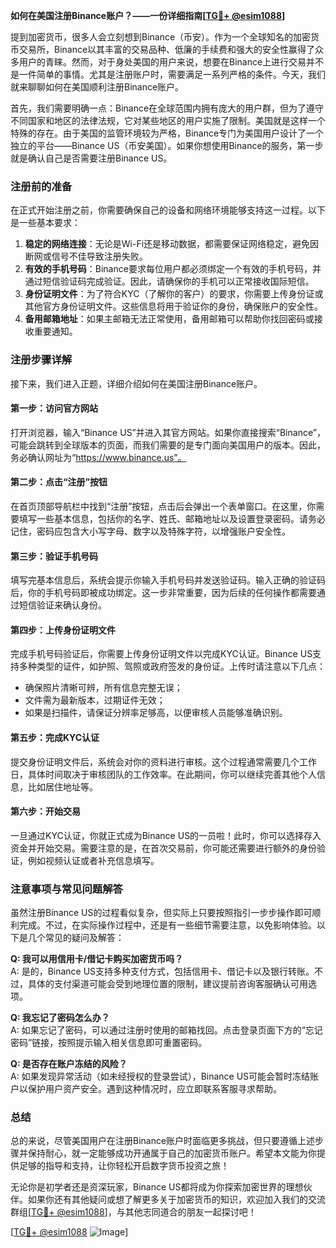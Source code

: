 **如何在美国注册Binance账户？——一份详细指南[[TG💪+ @esim1088](https://t.me/s/esim1088)]**

提到加密货币，很多人会立刻想到Binance（币安）。作为一个全球知名的加密货币交易所，Binance以其丰富的交易品种、低廉的手续费和强大的安全性赢得了众多用户的青睐。然而，对于身处美国的用户来说，想要在Binance上进行交易并不是一件简单的事情。尤其是注册账户时，需要满足一系列严格的条件。今天，我们就来聊聊如何在美国顺利注册Binance账户。

首先，我们需要明确一点：Binance在全球范围内拥有庞大的用户群，但为了遵守不同国家和地区的法律法规，它对某些地区的用户实施了限制。美国就是这样一个特殊的存在。由于美国的监管环境较为严格，Binance专门为美国用户设计了一个独立的平台——Binance US（币安美国）。如果你想使用Binance的服务，第一步就是确认自己是否需要注册Binance US。

### 注册前的准备

在正式开始注册之前，你需要确保自己的设备和网络环境能够支持这一过程。以下是一些基本要求：

1. **稳定的网络连接**：无论是Wi-Fi还是移动数据，都需要保证网络稳定，避免因断网或信号不佳导致注册失败。
2. **有效的手机号码**：Binance要求每位用户都必须绑定一个有效的手机号码，并通过短信验证码完成验证。因此，请确保你的手机可以正常接收国际短信。
3. **身份证明文件**：为了符合KYC（了解你的客户）的要求，你需要上传身份证或其他官方身份证明文件。这些信息将用于验证你的身份，确保账户的安全性。
4. **备用邮箱地址**：如果主邮箱无法正常使用，备用邮箱可以帮助你找回密码或接收重要通知。

### 注册步骤详解

接下来，我们进入正题，详细介绍如何在美国注册Binance账户。

#### 第一步：访问官方网站

打开浏览器，输入“Binance US”并进入其官方网站。如果你直接搜索“Binance”，可能会跳转到全球版本的页面，而我们需要的是专门面向美国用户的版本。因此，务必确认网址为“https://www.binance.us”。

#### 第二步：点击“注册”按钮

在首页顶部导航栏中找到“注册”按钮，点击后会弹出一个表单窗口。在这里，你需要填写一些基本信息，包括你的名字、姓氏、邮箱地址以及设置登录密码。请务必记住，密码应包含大小写字母、数字以及特殊字符，以增强账户安全性。

#### 第三步：验证手机号码

填写完基本信息后，系统会提示你输入手机号码并发送验证码。输入正确的验证码后，你的手机号码即被成功绑定。这一步非常重要，因为后续的任何操作都需要通过短信验证来确认身份。

#### 第四步：上传身份证明文件

完成手机号码验证后，你需要上传身份证明文件以完成KYC认证。Binance US支持多种类型的证件，如护照、驾照或政府签发的身份证。上传时请注意以下几点：

- 确保照片清晰可辨，所有信息完整无误；
- 文件需为最新版本，过期证件无效；
- 如果是扫描件，请保证分辨率足够高，以便审核人员能够准确识别。

#### 第五步：完成KYC认证

提交身份证明文件后，系统会对你的资料进行审核。这个过程通常需要几个工作日，具体时间取决于审核团队的工作效率。在此期间，你可以继续完善其他个人信息，比如居住地址等。

#### 第六步：开始交易

一旦通过KYC认证，你就正式成为Binance US的一员啦！此时，你可以选择存入资金并开始交易。需要注意的是，在首次交易前，你可能还需要进行额外的身份验证，例如视频认证或者补充信息填写。

### 注意事项与常见问题解答

虽然注册Binance US的过程看似复杂，但实际上只要按照指引一步步操作即可顺利完成。不过，在实际操作过程中，还是有一些细节需要注意，以免影响体验。以下是几个常见的疑问及解答：

**Q: 我可以用信用卡/借记卡购买加密货币吗？**  
A: 是的，Binance US支持多种支付方式，包括信用卡、借记卡以及银行转账。不过，具体的支付渠道可能会受到地理位置的限制，建议提前咨询客服确认可用选项。

**Q: 我忘记了密码怎么办？**  
A: 如果忘记了密码，可以通过注册时使用的邮箱找回。点击登录页面下方的“忘记密码”链接，按照提示输入相关信息即可重置密码。

**Q: 是否存在账户冻结的风险？**  
A: 如果发现异常活动（如未经授权的登录尝试），Binance US可能会暂时冻结账户以保护用户资产安全。遇到这种情况时，应立即联系客服寻求帮助。

### 总结

总的来说，尽管美国用户在注册Binance账户时面临更多挑战，但只要遵循上述步骤并保持耐心，就一定能够成功开通属于自己的加密货币账户。希望本文能为你提供足够的指导和支持，让你轻松开启数字货币投资之旅！

无论你是初学者还是资深玩家，Binance US都将成为你探索加密世界的理想伙伴。如果你还有其他疑问或想了解更多关于加密货币的知识，欢迎加入我们的交流群组[[TG💪+ @esim1088](https://t.me/s/esim1088)]，与其他志同道合的朋友一起探讨吧！

[[TG💪+ @esim1088](https://t.me/s/esim1088) ![Image](https://i.postimg.cc/4NQfJmqS/Snipaste-2025-05-13-00-14-12.png)]